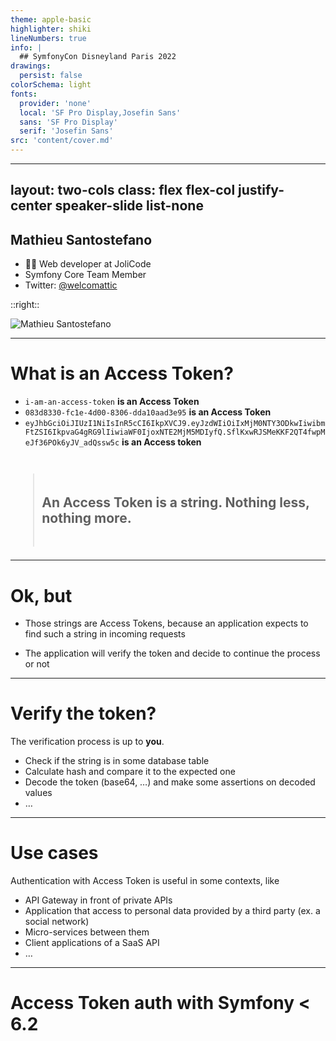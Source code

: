 ```yaml
---
theme: apple-basic
highlighter: shiki
lineNumbers: true
info: |
  ## SymfonyCon Disneyland Paris 2022
drawings:
  persist: false
colorSchema: light
fonts:
  provider: 'none'
  local: 'SF Pro Display,Josefin Sans'
  sans: 'SF Pro Display'
  serif: 'Josefin Sans'
src: 'content/cover.md'
---
```


---
layout: two-cols
class: flex flex-col justify-center speaker-slide list-none
---

## Mathieu Santostefano

* 🧑‍💻 Web developer at JoliCode
* <fa-brands-symfony /> Symfony Core Team Member
* <cib-twitter class="text-sky-500" /> Twitter: <a href="https://twitter.com/welcomattic">@welcomattic</a>

::right::

<img class="rounded-3xl" src="/images/me.jpg" alt="Mathieu Santostefano"/>

---

# What is an Access Token?

* `i-am-an-access-token` **is an Access Token**
* `083d8330-fc1e-4d00-8306-dda10aad3e95` **is an Access Token**
* `eyJhbGciOiJIUzI1NiIsInR5cCI6IkpXVCJ9.eyJzdWIiOiIxMjM0NTY3ODkwIiwibmFtZSI6IkpvaG4gRG9lIiwiaWF0IjoxNTE2MjM5MDIyfQ.SflKxwRJSMeKKF2QT4fwpMeJf36POk6yJV_adQssw5c` **is an Access token**

> **An Access Token is a string. Nothing less, nothing more.**

<style>
  blockquote { font-size: 1.5em; padding: 0.6em; margin-top: 2em }
</style>

---

# Ok, but

* Those strings are Access Tokens, because an application expects to find such a string in incoming requests

* The application will verify the token and decide to continue the process or not

---

# Verify the token?

The verification process is up to **you**.

* Check if the string is in some database table
* Calculate hash and compare it to the expected one
* Decode the token (base64, …) and make some assertions on decoded values
* …

---

# Use cases

Authentication with Access Token is useful in some contexts, like

* API Gateway in front of private APIs
* Application that access to personal data provided by a third party (ex. a social network)
* Micro-services between them
* Client applications of a SaaS API
* …

---

# Access Token auth with Symfony < 6.2